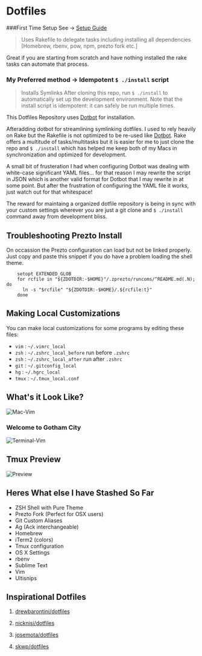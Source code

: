 Dotfiles 
=========

###First Time Setup See -> [Setup Guide](https://github.com/bradbergeron-us/dotfiles/blob/master/setup.md)
> Uses Rakefile to delegate tasks including installing all dependencies [Homebrew, rbenv, pow, npm, prezto fork etc.]

Great if you are starting from scratch and have nothing installed the rake tasks can automate that process.

### My Preferred method -> Idempotent `$ ./install` script
> Installs Symlinks
After cloning this repo, run `$ ./install` to automatically set up the development environment. Note that the install script is idempotent: it can safely be run multiple times.

This Dotfiles Repository uses [Dotbot](https://github.com/anishathalye/dotbot) for installation.

Afteradding dotbot for streamlining symlinking dotfiles. I used to rely heavily on Rake but the Rakefile is not optimized to be re-used like [Dotbot](https://github.com/anishathalye/dotbot). Rake offers a multitude of tasks/multitasks but it is easier for me to just clone the repo and `$ ./install` which has helped me keep both of my Macs in synchronization and optimized for development.

A small bit of frusteration I had when configuring Dotbot was dealing with white-case significant YAML files... for that reason I may rewrite the script in JSON which is another valid format for Dotbot that I may rewrite in at some point. But after the frustration of configuring the YAML file it works, just watch out for that whitespace!

The reward for maintaing a organized dotfile repository is being in sync with your custom settings wherever you are just a git clone and `$ ./install` command away from development bliss.

Troubleshooting Prezto Install
------------------------------
On occassion the Prezto configuration can load but not be linked properly.
Just copy and paste this snippet if you do have a problem loading the shell theme.


        setopt EXTENDED_GLOB
        for rcfile in "${ZDOTDIR:-$HOME}"/.zprezto/runcoms/^README.md(.N); do
          ln -s "$rcfile" "${ZDOTDIR:-$HOME}/.${rcfile:t}"
        done


Making Local Customizations
---------------------------

You can make local customizations for some programs by editing these files:

* `vim` : `~/.vimrc_local`
* `zsh` : `~/.zshrc_local_before` run before `.zshrc`
* `zsh` : `~/.zshrc_local_after` run after `.zshrc`
* `git` : `~/.gitconfig_local`
* `hg` : `~/.hgrc_local`
* `tmux` : `~/.tmux_local.conf`

What's it Look Like?
---------------------------
![Mac-Vim](https://s3.amazonaws.com/f.cl.ly/items/3F343Q0H3q0e2x3U3x1l/Image%202015-06-02%20at%204.30.02%20AM.png "Mac-Vim Setup")

### Welcome to Gotham City

![Terminal-Vim](https://s3.amazonaws.com/f.cl.ly/items/3j1s1M23230L3G201Q3s/Image%202015-06-02%20at%204.39.48%20AM.png "Terminal-Vim")

Tmux Preview
----------------------

![Preview](https://www.evernote.com/l/ATnY6IXi2ytKqIBVR4uqtnfo1_WNO4VgY5QB/image.png)

Heres What else I have Stashed So Far
---------------------------------------
- ZSH Shell with Pure Theme
- Prezto Fork (Perfect for OSX users)
- Git Custom Aliases
- Ag (Ack interchangeable)
- Homebrew
- iTerm2 (colors)
- Tmux configuration
- OS X Settings
- rbenv
- Sublime Text
- Vim
- Ultisnips


Inspirational Dotfiles
----------------------

1. [drewbarontini/dotfiles](https://github.com/drewbarontini/dotfiles)

2. [nicknisi/dotfiles](https://github.com/nicknisi/dotfiles)

3. [josemota/dotfiles](https://github.com/josemota/dotfiles)

4. [skwp/dotfiles](https://github.com/skwp/dotfiles)
